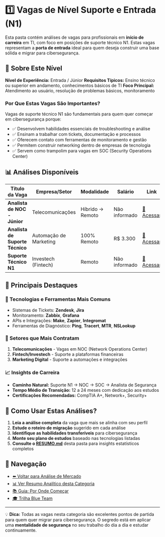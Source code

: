 # 1️⃣ Vagas de Nível Suporte e Entrada (N1)

Esta pasta contém análises de vagas para profissionais em **início de carreira** em TI, com foco em posições de suporte técnico N1. Estas vagas representam a **porta de entrada** ideal para quem deseja construir uma base sólida e migrar para cibersegurança.

## 📌 Sobre Este Nível

**Nível de Experiência:** Entrada / Júnior
**Requisitos Típicos:** Ensino técnico ou superior em andamento, conhecimentos básicos de TI
**Foco Principal:** Atendimento ao usuário, resolução de problemas básicos, monitoramento

### Por Que Estas Vagas São Importantes?

Vagas de suporte técnico N1 são fundamentais para quem quer começar em cibersegurança porque:
- ✅ Desenvolvem habilidades essenciais de troubleshooting e análise
- ✅ Ensinam a trabalhar com tickets, documentação e processos
- ✅ Oferecem contato com ferramentas de monitoramento e gestão
- ✅ Permitem construir networking dentro de empresas de tecnologia
- ✅ Servem como trampolim para vagas em SOC (Security Operations Center)

## 📊 Análises Disponíveis

| Título da Vaga | Empresa/Setor | Modalidade | Salário | Link |
|----------------|---------------|------------|---------|------|
| **Analista de NOC - Júnior** | Telecomunicações | Híbrido → Remoto | Não informado | [📄 Acessar](./analista-noc.md) |
| **Analista de Suporte Técnico** | Automação de Marketing | 100% Remoto | R$ 3.300 | [📄 Acessar](./analista-suporte.md) |
| **Suporte Técnico N1** | Investech (Fintech) | Remoto | Não informado | [📄 Acessar](./suporte-n1.md) |

## 🎯 Principais Destaques

### 🔧 Tecnologias e Ferramentas Mais Comuns
- Sistemas de Tickets: **Zendesk**, **Jira**
- Monitoramento: **Zabbix**, **Grafana**
- APIs e Integrações: **Make**, **Zapier**, **Integromat**
- Ferramentas de Diagnóstico: **Ping**, **Tracert**, **MTR**, **NSLookup**

### 💼 Setores que Mais Contratam
1. **Telecomunicações** - Vagas em NOC (Network Operations Center)
2. **Fintech/Investech** - Suporte a plataformas financeiras
3. **Marketing Digital** - Suporte a automações e integrações

### 📈 Insights de Carreira
- **Caminho Natural:** Suporte N1 → NOC → SOC → Analista de Segurança
- **Tempo Médio de Transição:** 12 a 24 meses com dedicação aos estudos
- **Certificações Recomendadas:** CompTIA A+, Network+, Security+

## 🚀 Como Usar Estas Análises?

1. **Leia a análise completa** da vaga que mais se alinha com seu perfil
2. **Estude o roteiro de migração** sugerido em cada análise
3. **Identifique as habilidades transferíveis** para cibersegurança
4. **Monte seu plano de estudos** baseado nas tecnologias listadas
5. **Consulte o [RESUMO.md](./RESUMO.md)** desta pasta para insights estatísticos completos

## 🔗 Navegação

- [⬅️ Voltar para Análise de Mercado](../)
- [📊 Ver Resumo Analítico desta Categoria](./RESUMO.md)
- [📚 Guia: Por Onde Começar](../../guias/materiais-de-estudo/por-onde-comecar.md)
- [🎓 Trilha Blue Team](../../guias/materiais-de-estudo/trilha-blue-team.md)

---

💡 **Dica:** Todas as vagas nesta categoria são excelentes pontos de partida para quem quer migrar para cibersegurança. O segredo está em aplicar uma **mentalidade de segurança** no seu trabalho do dia a dia e estudar continuamente.
